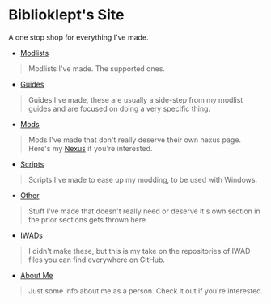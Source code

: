 # Biblioklept's Site
A one stop shop for everything I've made.

- [Modlists](./modlists)
> Modlists I've made. The supported ones.
- [Guides](./guides)
> Guides I've made, these are usually a side-step from my modlist guides and are focused on doing a very specific thing.
- [Mods](./mods)
> Mods I've made that don't really deserve their own nexus page. Here's my [Nexus](https://www.nexusmods.com/users/79495983) if you're interested.
- [Scripts](./scripts)
> Scripts I've made to ease up my modding, to be used with Windows.
- [Other](./other)
> Stuff I've made that doesn't really need or deserve it's own section in the prior sections gets thrown here.
- [IWADs](./iwads)
> I didn't make these, but this is my take on the repositories of IWAD files you can find everywhere on GitHub.
- [About Me](./yourstruly)
> Just some info about me as a person. Check it out if you're interested.
